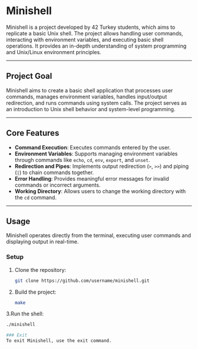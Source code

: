 # Minishell

Minishell is a project developed by 42 Turkey students, which aims to replicate a basic Unix shell. The project allows handling user commands, interacting with environment variables, and executing basic shell operations. It provides an in-depth understanding of system programming and Unix/Linux environment principles.

---

## Project Goal

Minishell aims to create a basic shell application that processes user commands, manages environment variables, handles input/output redirection, and runs commands using system calls. The project serves as an introduction to Unix shell behavior and system-level programming.

---

## Core Features

- **Command Execution**: Executes commands entered by the user.
- **Environment Variables**: Supports managing environment variables through commands like `echo`, `cd`, `env`, `export`, and `unset`.
- **Redirection and Pipes**: Implements output redirection (`>`, `>>`) and piping (`|`) to chain commands together.
- **Error Handling**: Provides meaningful error messages for invalid commands or incorrect arguments.
- **Working Directory**: Allows users to change the working directory with the `cd` command.

---

## Usage

Minishell operates directly from the terminal, executing user commands and displaying output in real-time.

### Setup

1. Clone the repository:
   ```bash
   git clone https://github.com/username/minishell.git

2. Build the project:
    ```bash
   make

3.Run the shell:
   ```bash
  ./minishell

### Exit
  To exit Minishell, use the exit command.
